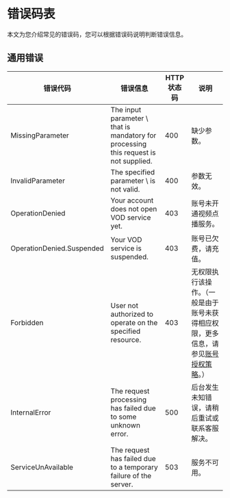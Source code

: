 错误码表 
=========================

本文为您介绍常见的错误码，您可以根据错误码说明判断错误信息。

通用错误 
-------------------------



|           错误代码            |                                         错误信息                                          | HTTP 状态码 |                                           说明                                            |
|---------------------------|---------------------------------------------------------------------------------------|----------|-----------------------------------------------------------------------------------------|
| MissingParameter          | The input parameter \\ that is mandatory for processing this request is not supplied. | 400      | 缺少参数。                                                                                   |
| InvalidParameter          | The specified parameter \\ is not valid.                                              | 400      | 参数无效。                                                                                   |
| OperationDenied           | Your account does not open VOD service yet.                                           | 403      | 账号未开通视频点播服务。                                                                            |
| OperationDenied.Suspended | Your VOD service is suspended.                                                        | 403      | 账号已欠费，请充值。                                                                              |
| Forbidden                 | User not authorized to operate on the specified resource.                             | 403      | 无权限执行该操作。（一般是由于账号未获得相应权限，更多信息，请参见[账号授权策略](/cn.zh-CN/开发指南/账号和授权/概述.md)。） |
| InternalError             | The request processing has failed due to some unknown error.                          | 500      | 后台发生未知错误，请稍后重试或联系客服解决。                                                                  |
| ServiceUnAvailable        | The request has failed due to a temporary failure of the server.                      | 503      | 服务不可用。                                                                                  |


